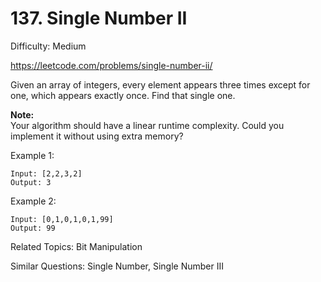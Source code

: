 # 137. Single Number II

Difficulty: Medium

https://leetcode.com/problems/single-number-ii/

Given an array of integers, every element appears three times except for one, which appears exactly once. Find that single one.

**Note:**  
Your algorithm should have a linear runtime complexity. Could you implement it without using extra memory?

Example 1:
```
Input: [2,2,3,2]
Output: 3
```
Example 2:
```
Input: [0,1,0,1,0,1,99]
Output: 99
```

Related Topics: Bit Manipulation

Similar Questions: Single Number, Single Number III
